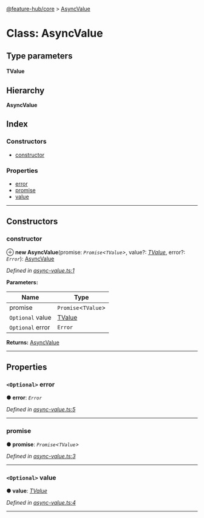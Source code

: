[@feature-hub/core](../README.md) > [AsyncValue](../classes/asyncvalue.md)

# Class: AsyncValue

## Type parameters
#### TValue 
## Hierarchy

**AsyncValue**

## Index

### Constructors

* [constructor](asyncvalue.md#constructor)

### Properties

* [error](asyncvalue.md#error)
* [promise](asyncvalue.md#promise)
* [value](asyncvalue.md#value)

---

## Constructors

<a id="constructor"></a>

###  constructor

⊕ **new AsyncValue**(promise: *`Promise`<`TValue`>*, value?: *[TValue]()*, error?: *`Error`*): [AsyncValue](asyncvalue.md)

*Defined in [async-value.ts:1](https://github.com/sinnerschrader/feature-hub/blob/master/packages/core/src/async-value.ts#L1)*

**Parameters:**

| Name | Type |
| ------ | ------ |
| promise | `Promise`<`TValue`> |
| `Optional` value | [TValue]() |
| `Optional` error | `Error` |

**Returns:** [AsyncValue](asyncvalue.md)

___

## Properties

<a id="error"></a>

### `<Optional>` error

**● error**: *`Error`*

*Defined in [async-value.ts:5](https://github.com/sinnerschrader/feature-hub/blob/master/packages/core/src/async-value.ts#L5)*

___
<a id="promise"></a>

###  promise

**● promise**: *`Promise`<`TValue`>*

*Defined in [async-value.ts:3](https://github.com/sinnerschrader/feature-hub/blob/master/packages/core/src/async-value.ts#L3)*

___
<a id="value"></a>

### `<Optional>` value

**● value**: *[TValue]()*

*Defined in [async-value.ts:4](https://github.com/sinnerschrader/feature-hub/blob/master/packages/core/src/async-value.ts#L4)*

___


